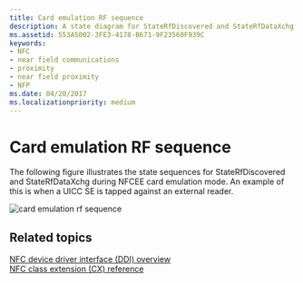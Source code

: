 ```yaml
---
title: Card emulation RF sequence
description: A state diagram for StateRfDiscovered and StateRfDataXchg during NFCEE card emulation mode.
ms.assetid: 553A5002-3FE3-4178-B671-9F23560F939C
keywords:
- NFC
- near field communications
- proximity
- near field proximity
- NFP
ms.date: 04/20/2017
ms.localizationpriority: medium
---
```


# Card emulation RF sequence

The following figure illustrates the state sequences for StateRfDiscovered and StateRfDataXchg during NFCEE card emulation mode. An example of this is when a UICC SE is tapped against an external reader.

![card emulation rf sequence](images/cardemulationrfsequence.png)

 

 
## Related topics
[NFC device driver interface (DDI) overview](https://docs.microsoft.com/windows-hardware/drivers/ddi/content/index)  
[NFC class extension (CX) reference](https://docs.microsoft.com/windows-hardware/drivers/ddi/content/index)  
